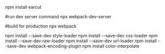 npm install earcut

#run dev server command
npx webpack-dev-server

#build for production
npx webpack


npm install --save-dev style-loader
npm install --save-dev css-loader
npm install --save-dev raw-loader
npm install --save-dev url-loader 
npm install --save-dev webpack-encoding-plugin
npm install color-interpolate